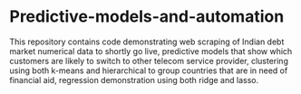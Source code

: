 # Predictive-models-and-automation
This repository contains code demonstrating web scraping of Indian debt market numerical data to shortly go live, predictive models that show which customers are likely to switch to other telecom service provider, clustering using both k-means and hierarchical to group countries that are in need of financial aid, regression demonstration using both ridge and lasso.  
